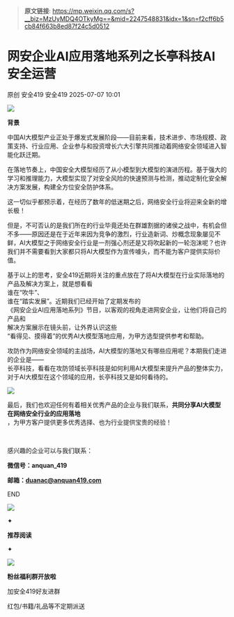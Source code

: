 > **原文链接**: https://mp.weixin.qq.com/s?__biz=MzUyMDQ4OTkyMg==&mid=2247548831&idx=1&sn=f2cff6b5cb84f663b8ed87f24c5d0512

#  网安企业AI应用落地系列之长亭科技AI安全运营  
原创 安全419  安全419   2025-07-07 10:01  
  
![](https://mmbiz.qpic.cn/mmbiz_png/9lmiax2vemghjY5ux3PPEUTZlOFxOKSPibXPwoJNPv3MQFRyy5B0ya2MATibsfLaO8ZJ4C3ZOaQWHdTZ6OsDNL9ibA/640?wx_fmt=png&from=appmsg "")  
  
**背景**  
  
  
中国AI大模型产业正处于爆发式发展阶段——目前来看，技术进步、市场规模、政策支持、行业应用、企业参与和投资增长六大引擎共同推动着网络安全领域进入智能化跃迁期。  
  
  
在落地节奏上，中国安全大模型经历了从小模型到大模型的演进历程。基于强大的学习和推理能力，大模型实现了对安全风险的快速预测与检测，推动定制化安全解决方案发展，构建全方位安全防护体系。  
  
  
这一切似乎都预示着，在经历了数年的低迷期之后，网络安全行业将迎来全新的增长极！  
  
  
但是，不可否认的是我们所在的行业毕竟还处在群雄割据的诸侯之战中，有机会但不多——原因还是在于近年来因为竞争的激烈，行业造新词、炒概念现象屡见不鲜，AI大模型之于网络安全行业是一剂强心剂还是又将吹起新的一轮泡沫呢？也许我们并不需要看到大家都只将AI大模型作为宣传噱头，而不能为客户提供实际价值。  
  
  
基于以上的思考，安全419近期将关注的重点放在了将AI大模型在行业实际落地的产品及解决方案上，就是想看看  
谁在“吹牛”、  
谁在“踏实发展”。近期我们已经开始了定期发布的  
《网安企业AI应用落地系列》节目，以客观的视角走进网安企业，让他们将自己的  
产品和  
解决方案展示在镜头前，让外界认识这些  
“看得见、摸得着”的优秀AI大模型落地应用，为甲方选型提供参考和帮助。  
  
  
攻防作为网络安全领域的主战场，AI大模型的落地又有哪些应用呢？本期我们走进的企业是——  
长亭科技，看看在攻防领域长亭科技是如何利用AI大模型来提升产品的整体实力，对于AI大模型在这个领域的应用，长亭科技又是如何看待的。  
  
  
  
  
  
  
  
  
  
![](https://mmbiz.qpic.cn/mmbiz_png/9lmiax2vemghjY5ux3PPEUTZlOFxOKSPibXPwoJNPv3MQFRyy5B0ya2MATibsfLaO8ZJ4C3ZOaQWHdTZ6OsDNL9ibA/640?wx_fmt=png&from=appmsg "")  
  
最后，我们也欢迎任何有着相关优秀产品的企业与我们联系，**共同分享AI大模型在网络安全行业的应用落地**  
，为甲方客户提供更多优秀选择、也为行业提供宝贵的经验！  
  
   
  
感兴趣的企业可以与我们联系：  
  
**微信号：anquan_419**  
  
**邮箱：duanac@anquan419.com**  
  
  
  
END  
  
  
![](https://mmbiz.qpic.cn/mmbiz_gif/9lmiax2vemghjY5ux3PPEUTZlOFxOKSPib4aEvw8G9lTIAGRibreZs3ib7sBC7qvotKwDrnKgeQoXRrW4q7C56jGXQ/640?wx_fmt=gif&from=appmsg "")  
  
  
✦  
  
**推荐阅读**  
  
✦  
  
  
[](https://mp.weixin.qq.com/s?__biz=MzUyMDQ4OTkyMg==&mid=2247548808&idx=1&sn=5b527454a61ba3dd59111e104b148928&scene=21#wechat_redirect)  
  
[](https://mp.weixin.qq.com/s?__biz=MzUyMDQ4OTkyMg==&mid=2247548797&idx=1&sn=4a6b82e844d1bd77db03c64935ee75f2&scene=21#wechat_redirect)  
  
[](https://mp.weixin.qq.com/s?__biz=MzUyMDQ4OTkyMg==&mid=2247548778&idx=1&sn=a87a43540f474bd9444b8120a67ae593&scene=21#wechat_redirect)  
  
![](https://mmbiz.qpic.cn/mmbiz_jpg/9lmiax2vemghjY5ux3PPEUTZlOFxOKSPiboNB4jgug2IXc6m64icKiaWJajvaLjV7zy2mXTqErEtVicLXk6npyXrwNQ/640?wx_fmt=jpeg&from=appmsg "")  
  
**粉丝福利群开放啦**  
  
加安全419好友进群  
  
红包/书籍/礼品等不定期派送  
  
